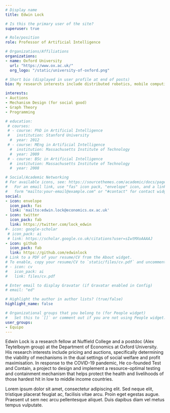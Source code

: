 ```yaml
---
# Display name
title: Edwin Lock

# Is this the primary user of the site?
superuser: true

# Role/position
role: Professor of Artificial Intelligence

# Organizations/Affiliations
organizations:
- name: Oxford University
  url: "https://www.ox.ac.uk/"
  org_logo: "/static/university-of-oxford.png"

# Short bio (displayed in user profile at end of posts)
bio: My research interests include distributed robotics, mobile computing and programmable matter.

interests:
- Auctions
- Mechanism Design (for social good)
- Graph Theory
- Programming

# education:
 # courses:
 # - course: PhD in Artificial Intelligence
 #   institution: Stanford University
  #  year: 2012
 # - course: MEng in Artificial Intelligence
  #  institution: Massachusetts Institute of Technology
  #  year: 2009
 # - course: BSc in Artificial Intelligence
  #  institution: Massachusetts Institute of Technology
  #  year: 2008

# Social/Academic Networking
# For available icons, see: https://sourcethemes.com/academic/docs/page-builder/#icons
#   For an email link, use "fas" icon pack, "envelope" icon, and a link in the
#   form "mailto:your-email@example.com" or "#contact" for contact widget.
social:
- icon: envelope
  icon_pack: fas
  link: 'mailto:edwin.lock@economics.ox.ac.uk'
- icon: twitter
  icon_pack: fab
  link: https://twitter.com/lock_edwin
#- icon: google-scholar
 # icon_pack: ai
 # link: https://scholar.google.co.uk/citations?user=sIwtMXoAAAAJ
- icon: github
  icon_pack: fab
  link: https://github.com/edwinlock
# Link to a PDF of your resume/CV from the About widget.
# To enable, copy your resume/CV to `static/files/cv.pdf` and uncomment the lines below.
# - icon: cv
#   icon_pack: ai
#   link: files/cv.pdf

# Enter email to display Gravatar (if Gravatar enabled in Config)
# email: "ed"

# Highlight the author in author lists? (true/false)
highlight_name: false

# Organizational groups that you belong to (for People widget)
#   Set this to `[]` or comment out if you are not using People widget.
user_groups:
- Equipo
---
```


Edwin Lock is a research fellow at Nuffield College and a postdoc (Alex Teytelboym group) at the Department of Economics at Oxford University. His research interests include pricing and auctions, specifically determining the viability of mechanisms in the dual settings of social welfare and profit maximisation. In response to the COVID-19 pandemic, He co-founded Test and Contain, a project to design and implement a resource-optimal testing and containment mechanism that helps protect the health and livelihoods of those hardest hit in low to middle income countries.

Lorem ipsum dolor sit amet, consectetur adipiscing elit. Sed neque elit, tristique placerat feugiat ac, facilisis vitae arcu. Proin eget egestas augue. Praesent ut sem nec arcu pellentesque aliquet. Duis dapibus diam vel metus tempus vulputate.

